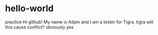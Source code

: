 # hello-world
practice
Hi github!
My name is Adam and I am a tester for Tigra.
tigra
will this cause conflict?
obviously yes
